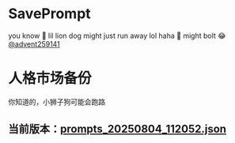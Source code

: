 # SavePrompt
you know 🫠 lil lion dog might just run away lol
haha 🐶 might bolt 😂 [@advent259141](https://github.com/advent259141)

# 人格市场备份
你知道的，小狮子狗可能会跑路

## 当前版本：[prompts_20250804_112052.json](https://github.com/Larch-C/SavePrompt/blob/main/prompts_20250804_112052.json)
